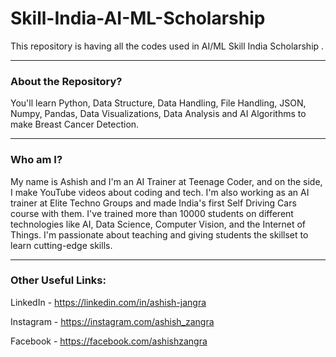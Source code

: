 # Skill-India-AI-ML-Scholarship
This repository is having all the codes used in AI/ML Skill India Scholarship .

-----
### About the Repository?

You'll learn Python, Data Structure, Data Handling, File Handling, JSON, Numpy, Pandas, Data Visualizations, Data Analysis and AI Algorithms to make Breast Cancer Detection.

-----

### Who am I?

My name is Ashish and I'm an AI Trainer at Teenage Coder, and on the side, I make YouTube videos about coding and tech. I'm also working as an AI trainer at Elite Techno Groups and made India's first Self Driving Cars course with them. I've trained more than 10000 students on different technologies like AI, Data Science, Computer Vision, and the Internet of Things. I'm passionate about teaching and giving students the skillset to learn cutting-edge skills.

-----

### Other Useful Links:

LinkedIn - https://linkedin.com/in/ashish-jangra 

Instagram - https://instagram.com/ashish_zangra 

Facebook - https://facebook.com/ashishzangra
